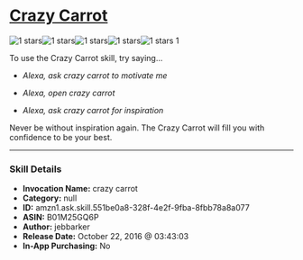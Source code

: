 # [Crazy Carrot](http://alexa.amazon.com/#skills/amzn1.ask.skill.551be0a8-328f-4e2f-9fba-8fbb78a8a077)
![1 stars](../../images/ic_star_black_18dp_1x.png)![1 stars](../../images/ic_star_border_black_18dp_1x.png)![1 stars](../../images/ic_star_border_black_18dp_1x.png)![1 stars](../../images/ic_star_border_black_18dp_1x.png)![1 stars](../../images/ic_star_border_black_18dp_1x.png) 1

To use the Crazy Carrot skill, try saying...

* *Alexa, ask crazy carrot to motivate me*

* *Alexa, open crazy carrot*

* *Alexa, ask crazy carrot for inspiration*

Never be without inspiration again. The Crazy Carrot will fill you with confidence to be your best.

***

### Skill Details

* **Invocation Name:** crazy carrot
* **Category:** null
* **ID:** amzn1.ask.skill.551be0a8-328f-4e2f-9fba-8fbb78a8a077
* **ASIN:** B01M25GQ6P
* **Author:** jebbarker
* **Release Date:** October 22, 2016 @ 03:43:03
* **In-App Purchasing:** No

